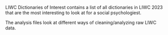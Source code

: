 LIWC Dictionaries of Interest contains a list of all dictionaries in LIWC 2023 that are the most interesting to look at for a social psychologiest.

The analysis files look at different ways of cleaning/analyzing raw LIWC data.
